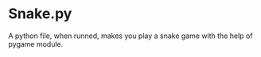 # Snake.py

A python file, when runned, makes you play a snake game with the help of pygame
module.
